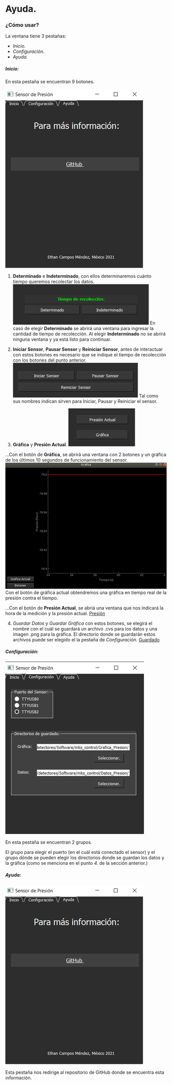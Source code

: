 # Ayuda.

### ¿Cómo usar? 

La ventana tiene 3 pestañas:

- _Inicio._
- _Configuración._
- _Ayuda._


##### Inicio:

En esta pestaña se encuentran 9 botones.

![Inicio](https://github.com/El-Ethanol/Servicio-Social/blob/fce01dcd3d6676625b678aa82989e4819ea40956/Ayuda.png)

1. __Determinado__ e __Indeterminado__, con ellos determinaremos cuánto tiempo queremos recolectar los datos.  ![Tiempo](https://github.com/El-Ethanol/Servicio-Social/blob/master/Tiempo.png) En caso de elegir __Determinado__ se abrirá una ventana para ingresar la cantidad de tiempo de recolección. Al elegir __Indeterminado__ no se abrirá ninguna ventana y ya está listo para continuar. 

2. __Iniciar Sensor__, __Pausar Sensor__ y __Reiniciar Sensor__, antes de interactuar con estos botones es necesario que se indique el tiempo de recolección con los botones del punto anterior. ![Sensor](https://github.com/El-Ethanol/Servicio-Social/blob/master/Sensor.png) Tal como sus nombres indican sirven para Iniciar, Pausar y Reiniciar el sensor.

3. __Gráfica__ y __Presión Actual__. ![Actuales](https://github.com/El-Ethanol/Servicio-Social/blob/master/Actuales.png) 

...Con el botón de __Gráfica__, se abrirá una ventana con 2 botones y un gráfica de los últimos 10 segundos de funcionamiento del sensor. ![Gráfica](https://github.com/El-Ethanol/Servicio-Social/blob/master/Gr%C3%A1fica.png) Con el botón de gráfica actual obtendremos una gráfica en tiempo real de la presión contra el tiempo. 

...Con el botón de __Presión Actual__, se abriá una ventana que nos indicará la hora de la medición y la presión actual. [Presión](https://github.com/El-Ethanol/Servicio-Social/blob/master/Presi%C3%B3n.png)

4. _Guardar Datos_ y _Guardar Gráfica_ con estos botones, se elegirá el nombre con el cuál se guardará un archivo .cvs para los datos y una imagen .png para la gráfica. El directorio donde se guardarán estos archivos puede ser elegido el la pestaña de _Configuración_. [Guardado](https://github.com/El-Ethanol/Servicio-Social/blob/master/Guardado.png)

##### Configuración:

![configuración](https://github.com/El-Ethanol/Servicio-Social/blob/fce01dcd3d6676625b678aa82989e4819ea40956/Configuraci%C3%B3n.png)

En esta pestaña se encuentran 2 grupos.

El grupo para elegir el puerto (en el cuál está conectado el sensor) y el grupo dónde se pueden elegir los directorios donde se guardan los datos y la gráfica (como se menciona en el punto *4.* de la sección anterior.)


##### Ayuda:

![Ayuda](https://github.com/El-Ethanol/Servicio-Social/blob/fce01dcd3d6676625b678aa82989e4819ea40956/Ayuda.png)

Esta pestaña nos redirige al repositorio de GitHub donde se encuentra esta información. 